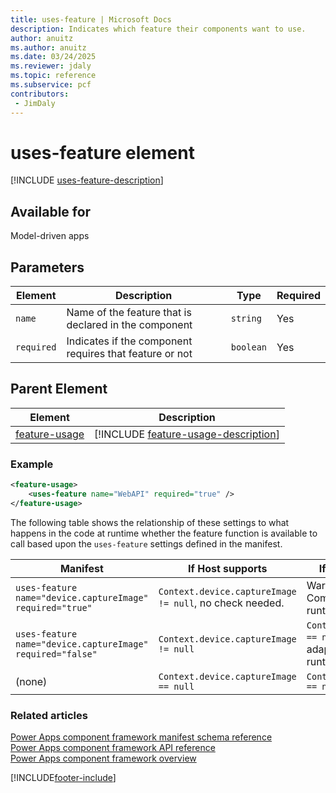 ```yaml
---
title: uses-feature | Microsoft Docs
description: Indicates which feature their components want to use.
author: anuitz
ms.author: anuitz
ms.date: 03/24/2025
ms.reviewer: jdaly
ms.topic: reference
ms.subservice: pcf
contributors:
 - JimDaly
---
```


# uses-feature element

[!INCLUDE [uses-feature-description](includes/uses-feature-description.md)]

## Available for

Model-driven apps

## Parameters

|Element|Description|Type|Required|
|--|--|---|----|
|`name`|Name of the feature that is declared in the component|`string`|Yes|
|`required`|Indicates if the component requires that feature or not|`boolean`|Yes|

## Parent Element

|Element|Description|
|--|--|
|[feature-usage](feature-usage.md)|[!INCLUDE [feature-usage-description](includes/feature-usage-description.md)]|



### Example 

```XML
<feature-usage>
    <uses-feature name="WebAPI" required="true" />
</feature-usage>
```

The following table shows the relationship of these settings to what happens in the code at runtime whether the feature function is available to call based upon the `uses-feature` settings defined in the manifest.

|Manifest|If Host supports|If Host doesn't support|
|----|----|-----|
|`uses-feature name="device.captureImage" required="true"`|`Context.device.captureImage != null`, no check needed.|Warning at design time. Component load fails at runtime.|
|`uses-feature name="device.captureImage" required="false"`|`Context.device.captureImage != null`|`Context.device.captureImage == null`, component can adaptively check this at runtime. |
|(none)|`Context.device.captureImage == null` |`Context.device.captureImage == null` |

### Related articles

[Power Apps component framework manifest schema reference](index.md)   
[Power Apps component framework API reference](../reference/index.md)   
[Power Apps component framework overview](../overview.md)

[!INCLUDE[footer-include](../../../includes/footer-banner.md)]
